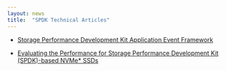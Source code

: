 ```yaml
---
layout: news
title:  "SPDK Technical Articles"
---
```


* [Storage Performance Development Kit Application Event Framework](https://software.intel.com/en-us/articles/storage-performance-development-kit-application-event-framework)

* [Evaluating the Performance for Storage Performance Development Kit (SPDK)-based NVMe* SSDs](https://software.intel.com/en-us/articles/evaluate-performance-for-storage-performance-development-kit-spdk-based-nvme-ssd)
